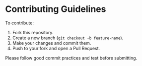 # Contributing Guidelines

To contribute:
1. Fork this repository.
2. Create a new branch (`git checkout -b feature-name`).
3. Make your changes and commit them.
4. Push to your fork and open a Pull Request.

Please follow good commit practices and test before submitting.
